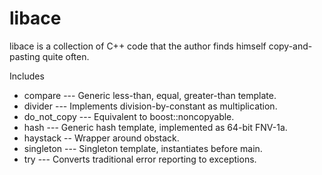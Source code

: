libace
======

libace is a collection of C++ code that the author finds himself
copy-and-pasting quite often.

Includes

 * compare --- Generic less-than, equal, greater-than template.
 * divider --- Implements division-by-constant as multiplication.
 * do_not_copy --- Equivalent to boost::noncopyable.
 * hash --- Generic hash template, implemented as 64-bit FNV-1a.
 * haystack -- Wrapper around obstack.
 * singleton --- Singleton template, instantiates before main.
 * try --- Converts traditional error reporting to exceptions.
